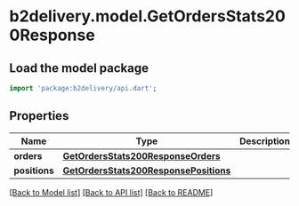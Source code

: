# b2delivery.model.GetOrdersStats200Response

## Load the model package
```dart
import 'package:b2delivery/api.dart';
```

## Properties
Name | Type | Description | Notes
------------ | ------------- | ------------- | -------------
**orders** | [**GetOrdersStats200ResponseOrders**](GetOrdersStats200ResponseOrders.md) |  | 
**positions** | [**GetOrdersStats200ResponsePositions**](GetOrdersStats200ResponsePositions.md) |  | 

[[Back to Model list]](../README.md#documentation-for-models) [[Back to API list]](../README.md#documentation-for-api-endpoints) [[Back to README]](../README.md)


